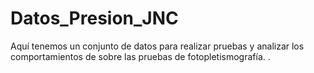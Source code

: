 # Datos_Presion_JNC
Aquí tenemos un conjunto de datos para realizar pruebas y analizar los comportamientos de sobre las pruebas de fotopletismografía.
.
